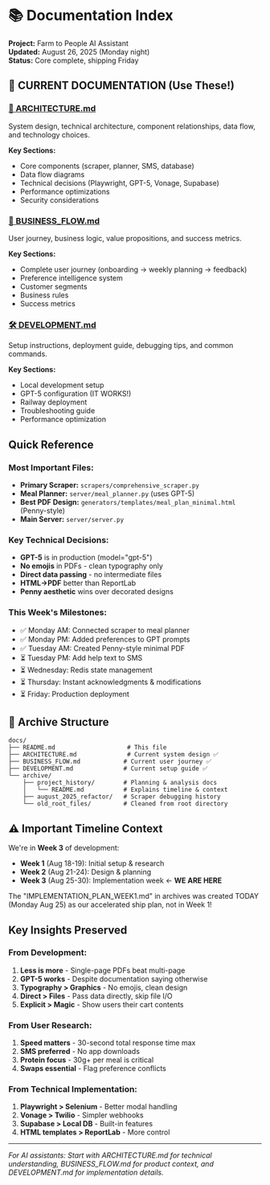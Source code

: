 # 📚 Documentation Index

**Project:** Farm to People AI Assistant  
**Updated:** August 26, 2025 (Monday night)  
**Status:** Core complete, shipping Friday

## 📍 CURRENT DOCUMENTATION (Use These!)

### [📐 ARCHITECTURE.md](ARCHITECTURE.md)
System design, technical architecture, component relationships, data flow, and technology choices.

**Key Sections:**
- Core components (scraper, planner, SMS, database)
- Data flow diagrams
- Technical decisions (Playwright, GPT-5, Vonage, Supabase)
- Performance optimizations
- Security considerations

### [💼 BUSINESS_FLOW.md](BUSINESS_FLOW.md)
User journey, business logic, value propositions, and success metrics.

**Key Sections:**
- Complete user journey (onboarding → weekly planning → feedback)
- Preference intelligence system
- Customer segments
- Business rules
- Success metrics

### [🛠️ DEVELOPMENT.md](DEVELOPMENT.md)
Setup instructions, deployment guide, debugging tips, and common commands.

**Key Sections:**
- Local development setup
- GPT-5 configuration (IT WORKS!)
- Railway deployment
- Troubleshooting guide
- Performance optimization

## Quick Reference

### Most Important Files:
- **Primary Scraper:** `scrapers/comprehensive_scraper.py`
- **Meal Planner:** `server/meal_planner.py` (uses GPT-5)
- **Best PDF Design:** `generators/templates/meal_plan_minimal.html` (Penny-style)
- **Main Server:** `server/server.py`

### Key Technical Decisions:
- **GPT-5** is in production (model="gpt-5")
- **No emojis** in PDFs - clean typography only
- **Direct data passing** - no intermediate files
- **HTML→PDF** better than ReportLab
- **Penny aesthetic** wins over decorated designs

### This Week's Milestones:
- ✅ Monday AM: Connected scraper to meal planner
- ✅ Monday PM: Added preferences to GPT prompts
- ✅ Tuesday AM: Created Penny-style minimal PDF
- ⏳ Tuesday PM: Add help text to SMS
- ⏳ Wednesday: Redis state management
- ⏳ Thursday: Instant acknowledgments & modifications
- ⏳ Friday: Production deployment

## 📂 Archive Structure

```
docs/
├── README.md                    # This file
├── ARCHITECTURE.md              # Current system design ✅
├── BUSINESS_FLOW.md            # Current user journey ✅
├── DEVELOPMENT.md              # Current setup guide ✅
└── archive/
    ├── project_history/        # Planning & analysis docs
    │   └── README.md           # Explains timeline & context
    ├── august_2025_refactor/   # Scraper debugging history
    └── old_root_files/         # Cleaned from root directory
```

## ⚠️ Important Timeline Context

We're in **Week 3** of development:
- **Week 1** (Aug 18-19): Initial setup & research
- **Week 2** (Aug 21-24): Design & planning
- **Week 3** (Aug 25-30): Implementation week ← **WE ARE HERE**

The "IMPLEMENTATION_PLAN_WEEK1.md" in archives was created TODAY (Monday Aug 25) as our accelerated ship plan, not in Week 1!

## Key Insights Preserved

### From Development:
1. **Less is more** - Single-page PDFs beat multi-page
2. **GPT-5 works** - Despite documentation saying otherwise
3. **Typography > Graphics** - No emojis, clean design
4. **Direct > Files** - Pass data directly, skip file I/O
5. **Explicit > Magic** - Show users their cart contents

### From User Research:
1. **Speed matters** - 30-second total response time max
2. **SMS preferred** - No app downloads
3. **Protein focus** - 30g+ per meal is critical
4. **Swaps essential** - Flag preference conflicts

### From Technical Implementation:
1. **Playwright > Selenium** - Better modal handling
2. **Vonage > Twilio** - Simpler webhooks
3. **Supabase > Local DB** - Built-in features
4. **HTML templates > ReportLab** - More control

---

*For AI assistants: Start with ARCHITECTURE.md for technical understanding, BUSINESS_FLOW.md for product context, and DEVELOPMENT.md for implementation details.*
